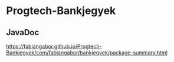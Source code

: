 # Progtech-Bankjegyek

## JavaDoc
https://fabiangabor.github.io/Progtech-Bankjegyek/com/fabiangabor/bankjegyek/package-summary.html
